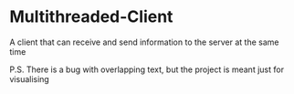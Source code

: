 # Multithreaded-Client
A client that can receive and send information to the server at the same time

P.S. There is a bug with overlapping text, but the project is meant just for visualising
